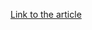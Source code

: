 [Link to the article](https://intezer.com/blog/intezer-analyze/fantastic-payloads-and-where-we-find-them)
